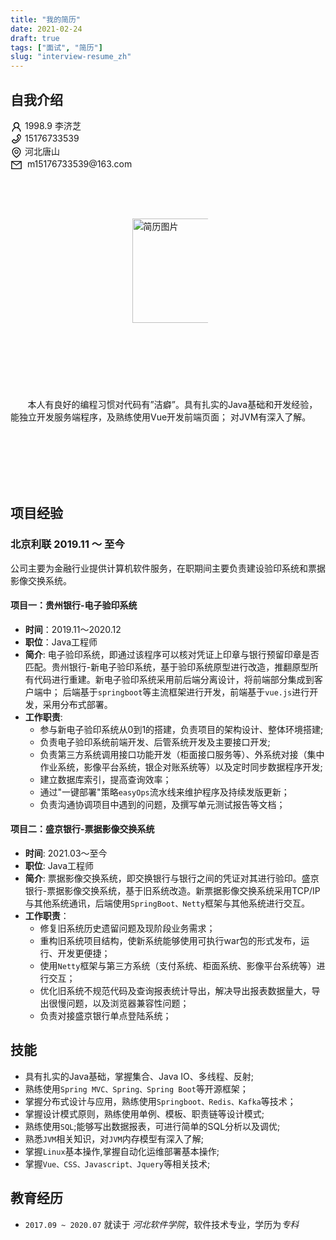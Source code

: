 ```yaml
---
title: "我的简历"
date: 2021-02-24
draft: true
tags: ["面试", "简历"]
slug: "interview-resume_zh"
---
```

## 自我介绍

<style type="text/css">
    body{
        min-width: 368px;
    }
    .introduce_myself {
        display: flex;
        display: -webkit-flex;
        flex-flow: wrap;
        -webkit-flex-wrap: wrap;
        width: 100%;
        height: 15%;
    }
    .introduce_myself .myself_left {
    }
    .introduce_myself .myself_right {
        display: inline-block;
        margin: -2% 0 0 35%;
    }
    .introduce_myself .myself_right .myself_resume_img {
        margin: 1% 0 0 13%;
    }
    .introduce_myself .myself_left .myself {}
    .introduce_myself .myself_left .myself .myself_ico {
        display: inline-block;
        vertical-align: middle;
    }
    .introduce_myself .myself_desc {
        margin-top: 20px;
    }
    .resume_img_size {
        width: 140px;
        height: 167px;
    }
    .inline_block{
        display: inline-block;
    }
</style>

<!-- 自我介绍 -->
<div class="introduce_myself">
    <div class="myself_left">
        <div class="myself">
            <div class="myself_ico">
                <svg t="1614301014599" class="icon" viewBox="0 0 1024 1024" version="1.1" xmlns="http://www.w3.org/2000/svg" p-id="8063" width="19" height="19"><path d="M858.5 763.6c-18.9-44.8-46.1-85-80.6-119.5-34.5-34.5-74.7-61.6-119.5-80.6-0.4-0.2-0.8-0.3-1.2-0.5C719.5 518 760 444.7 760 362c0-137-111-248-248-248S264 225 264 362c0 82.7 40.5 156 102.8 201.1-0.4 0.2-0.8 0.3-1.2 0.5-44.8 18.9-85 46-119.5 80.6-34.5 34.5-61.6 74.7-80.6 119.5C146.9 807.5 137 854 136 901.8c-0.1 4.5 3.5 8.2 8 8.2h60c4.4 0 7.9-3.5 8-7.8 2-77.2 33-149.5 87.8-204.3 56.7-56.7 132-87.9 212.2-87.9s155.5 31.2 212.2 87.9C779 752.7 810 825 812 902.2c0.1 4.4 3.6 7.8 8 7.8h60c4.5 0 8.1-3.7 8-8.2-1-47.8-10.9-94.3-29.5-138.2zM512 534c-45.9 0-89.1-17.9-121.6-50.4S340 407.9 340 362c0-45.9 17.9-89.1 50.4-121.6S466.1 190 512 190s89.1 17.9 121.6 50.4S684 316.1 684 362c0 45.9-17.9 89.1-50.4 121.6S557.9 534 512 534z" p-id="8064"></path></svg>
            </div>
            1998.9 李济芝
        </div>
        <div class="myself">
            <div class="myself_ico">
                <svg t="1614301066822" class="icon" viewBox="0 0 1024 1024" version="1.1" xmlns="http://www.w3.org/2000/svg" p-id="8244" width="19" height="19"><path d="M877.1 238.7L770.6 132.3c-13-13-30.4-20.3-48.8-20.3s-35.8 7.2-48.8 20.3L558.3 246.8c-13 13-20.3 30.5-20.3 48.9 0 18.5 7.2 35.8 20.3 48.9l89.6 89.7c-20.6 47.8-49.6 90.6-86.4 127.3-36.7 36.9-79.6 66-127.2 86.6l-89.6-89.7c-13-13-30.4-20.3-48.8-20.3-18.5 0-35.8 7.2-48.8 20.3L132.3 673c-13 13-20.3 30.5-20.3 48.9 0 18.5 7.2 35.8 20.3 48.9l106.4 106.4c22.2 22.2 52.8 34.9 84.2 34.9 6.5 0 12.8-0.5 19.2-1.6 132.4-21.8 263.8-92.3 369.9-198.3C818 606 888.4 474.6 910.4 342.1c6.3-37.6-6.3-76.3-33.3-103.4z m-37.6 91.5c-19.5 117.9-82.9 235.5-178.4 331s-213 158.9-330.9 178.4c-14.8 2.5-30-2.5-40.8-13.2L184.9 721.9 295.7 611l119.8 120 0.9 0.9 21.6-8C570.7 675 674.9 570.8 723.7 438.1l8-21.6-120.8-120.7 110.8-110.9 104.5 104.5c10.8 10.8 15.8 26 13.3 40.8z" p-id="8245"></path></svg>
            </div>
            15176733539
        </div>
        <div class="myself">
             <div class="myself_ico">
                <svg t="1614306471232" class="icon" viewBox="0 0 1024 1024" version="1.1" xmlns="http://www.w3.org/2000/svg" p-id="8914" width="19" height="19"><path d="M854.6 289.1c-18.8-43.4-45.7-82.3-79.9-115.7-34.2-33.4-73.9-59.5-118.2-77.8C610.7 76.6 562.1 67 512 67c-50.1 0-98.7 9.6-144.5 28.5-44.3 18.3-84 44.5-118.2 77.8-34.2 33.4-61.1 72.4-79.9 115.7-19.5 45-29.4 92.8-29.4 142 0 70.6 16.9 140.9 50.1 208.7 26.7 54.5 64 107.6 111 158.1 80.3 86.2 164.5 138.9 188.4 153 6.9 4.1 14.7 6.1 22.4 6.1 7.8 0 15.5-2 22.4-6.1 23.9-14.1 108.1-66.8 188.4-153 47-50.4 84.3-103.6 111-158.1C867.1 572 884 501.8 884 431.1c0-49.2-9.9-97-29.4-142zM512 880.2c-65.9-41.9-300-207.8-300-449.1 0-77.9 31.1-151.1 87.6-206.3C356.3 169.5 431.7 139 512 139s155.7 30.5 212.4 85.9C780.9 280 812 353.2 812 431.1c0 241.3-234.1 407.2-300 449.1z" p-id="8915"></path><path d="M512 263c-97.2 0-176 78.8-176 176s78.8 176 176 176 176-78.8 176-176-78.8-176-176-176z m79.2 255.2C570 539.3 541.9 551 512 551c-29.9 0-58-11.7-79.2-32.8C411.7 497 400 468.9 400 439c0-29.9 11.7-58 32.8-79.2C454 338.6 482.1 327 512 327c29.9 0 58 11.6 79.2 32.8C612.4 381 624 409.1 624 439c0 29.9-11.6 58-32.8 79.2z" p-id="8916"></path></svg>
             </div>
             河北唐山
        </div>
        <div class="myself">
             <div class="myself_ico">
                  <svg t="1614303630076" class="icon" viewBox="0 0 1024 1024" version="1.1" xmlns="http://www.w3.org/2000/svg" p-id="8467" width="19" height="19"><path d="M928 160H96c-17.7 0-32 14.3-32 32v640c0 17.7 14.3 32 32 32h832c17.7 0 32-14.3 32-32V192c0-17.7-14.3-32-32-32z m-40 110.8V792H136V270.8l-27.6-21.5 39.3-50.5 42.8 33.3h643.1l42.8-33.3 39.3 50.5-27.7 21.5z" p-id="8468"></path><path d="M833.6 232L512 482 190.4 232l-42.8-33.3-39.3 50.5 27.6 21.5 341.6 265.6c20.2 15.7 48.5 15.7 68.7 0L888 270.8l27.6-21.5-39.3-50.5-42.7 33.2z" p-id="8469"></path></svg>
             </div>
             &nbsp;m15176733539@163.com
         </div>
    </div>
    <div class="myself_right">
        <div class="myself_resume_img">
             <img src="/myblog/posts/images/resume/简历蓝底照片.jpg" alt="简历图片" class="resume_img_size" />
        </div>
    </div>
    <div class="myself_desc">
        <p>
           &nbsp;&nbsp;&nbsp;&nbsp;&nbsp;&nbsp; 本人有良好的编程习惯对代码有”洁癖”。具有扎实的Java基础和开发经验，能独立开发服务端程序，及熟练使用Vue开发前端页面；
           对JVM有深入了解。
        </p>
    </div>
</div>

## 项目经验

### 北京利联 2019.11 ～ 至今
公司主要为金融行业提供计算机软件服务，在职期间主要负责建设验印系统和票据影像交换系统。

#### 项目一：贵州银行-电子验印系统
- **时间**：2019.11～2020.12
- **职位**：Java工程师
- **简介**:
电子验印系统，即通过该程序可以核对凭证上印章与银行预留印章是否匹配。贵州银行-新电子验印系统，基于验印系统原型进行改造，推翻原型所有代码进行重建。新电子验印系统采用前后端分离设计，将前端部分集成到客户端中；
后端基于`springboot`等主流框架进行开发，前端基于`vue.js`进行开发，采用分布式部署。
- **工作职责**:
    - 参与新电子验印系统从0到1的搭建，负责项目的架构设计、整体环境搭建;
    - 负责电子验印系统前端开发、后管系统开发及主要接口开发;
    - 负责第三方系统调用接口功能开发（柜面接口服务等）、外系统对接（集中作业系统，影像平台系统，银企对账系统等）以及定时同步数据程序开发;
    - 建立数据库索引，提高查询效率；
    - 通过"一键部署"策略`easyOps`流水线来维护程序及持续发版更新；
    - 负责沟通协调项目中遇到的问题，及撰写单元测试报告等文档；

#### 项目二：盛京银行-票据影像交换系统
- **时间**: 2021.03～至今
- **职位**: Java工程师
- **简介**:
票据影像交换系统，即交换银行与银行之间的凭证对其进行验印。盛京银行-票据影像交换系统，基于旧系统改造。新票据影像交换系统采用TCP/IP与其他系统通讯，后端使用`SpringBoot、Netty`框架与其他系统进行交互。
- **工作职责**：
    - 修复旧系统历史遗留问题及现阶段业务需求；
    - 重构旧系统项目结构，使新系统能够使用可执行war包的形式发布，运行、开发更便捷；
    - 使用`Netty`框架与第三方系统（支付系统、柜面系统、影像平台系统等）进行交互；
    - 优化旧系统不规范代码及查询报表统计导出，解决导出报表数据量大，导出很慢问题，以及浏览器兼容性问题；
    - 负责对接盛京银行单点登陆系统；

## 技能
- 具有扎实的Java基础，掌握集合、Java IO、多线程、反射;
- 熟练使用`Spring MVC、Spring、Spring Boot`等开源框架；
- 掌握分布式设计与应用，熟练使用`Springboot、Redis、Kafka`等技术；
- 掌握设计模式原则，熟练使用单例、模板、职责链等设计模式;
- 熟练使用`SQL`;能够写出数据报表，可进行简单的SQL分析以及调优;
- 熟悉`JVM`相关知识，对`JVM`内存模型有深入了解;
- 掌握`Linux`基本操作,掌握自动化运维部署基本操作;
- 掌握`Vue、CSS、Javascript、Jquery`等相关技术;

## 教育经历
- `2017.09 ~ 2020.07` 就读于 *河北软件学院*，软件技术专业，学历为*专科*
